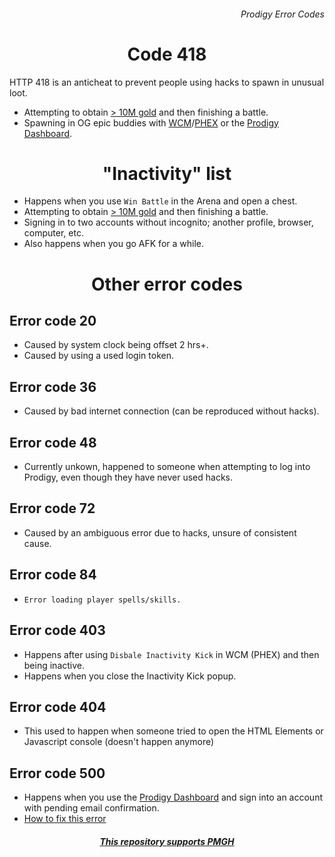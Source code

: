 <h6 align = "right">Prodigy Error Codes</h6>

<h1 align = "center">Code 418</h1>

HTTP 418 is an anticheat to prevent people using hacks to spawn in unusual loot.
- Attempting to obtain <a href = "https://github.com/Prodigy-Hacking/ProdigyMathGameHacking/commit/08e3866c92b4e158d97369784461a698383e2ce1">> 10M gold</a>  and then finishing a battle.
- Spawning in OG epic buddies with <a href = "https://github.com/Prodigy-Hacking/ProdigyMathGameHacking/tree/master/willsCheatMenu">WCM</a>/[PHEX](https://github.com/Prodigy-Hacking/ProdigyMathGameHacking/tree/master/PHEx) or the [Prodigy Dashboard](https://prodigy-dashboard.hostedposted.com).

<h1 align = "center">"Inactivity" list</h1>

- Happens when you use `Win Battle` in the Arena and open a chest.
- Attempting to obtain <a href = "https://github.com/Prodigy-Hacking/ProdigyMathGameHacking/commit/08e3866c92b4e158d97369784461a698383e2ce1">> 10M gold<a> and then finishing a battle.
- Signing in to two accounts without incognito; another profile, browser, computer, etc.
- Also happens when you go AFK for a while.

<h1 align = "center">Other error codes</h1>

<h2 align = "left">Error code 20</h2>

- Caused by system clock being offset 2 hrs+.
- Caused by using a used login token.

<h2 align = "left">Error code 36</h2>

- Caused by bad internet connection (can be reproduced without hacks).

<h2 align = "left">Error code 48</h2>

- Currently unkown, happened to someone when attempting to log into Prodigy, even though they have never used hacks.

<h2 align = "left">Error code 72</h2>

- Caused by an ambiguous error due to hacks, unsure of consistent cause.

<h2 align = "left">Error code 84</h2>

- `Error loading player spells/skills.`

<h2 align = "left">Error code 403</h2>

- Happens after using `Disbale Inactivity Kick` in WCM (PHEX) and then being inactive.
- Happens when you close the Inactivity Kick popup.

<h2 align = "left">Error code 404</h2>

- This used to happen when someone tried to open the HTML Elements or Javascript console (doesn't happen anymore)

<h2 align = "left">Error code 500</h2>

- Happens when you use the <a href = "https://prodigy-dashboard.hostedposted.com/">Prodigy Dashboard<a> and sign into an account with pending email confirmation.
- <a href = "https://gist.github.com/afkvido/427547dc6fd9ae860cd962a5be520059">How to fix this error</a>
  

<h5 align = "center"> <i> <a href = "https://github.com/Prodigy-Hacking/ProdigyMathGameHacking">This repository supports PMGH</a> </i> </h5>
